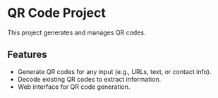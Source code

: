 # QR Code Project

This project generates and manages QR codes.

## Features
- Generate QR codes for any input (e.g., URLs, text, or contact info).
- Decode existing QR codes to extract information.
- Web interface for QR code generation.
